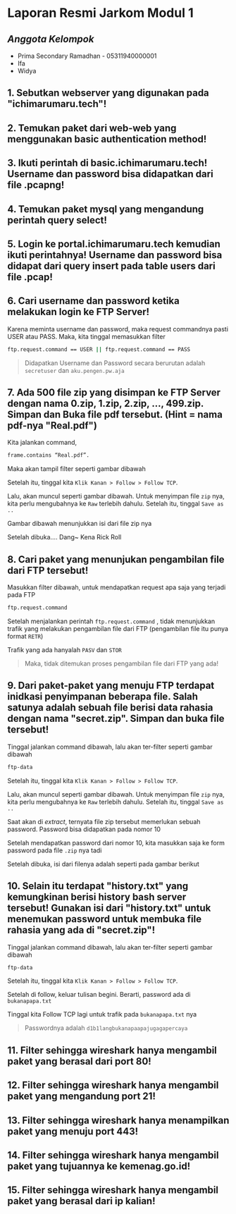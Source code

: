 # Laporan Resmi Jarkom Modul 1
## _Anggota Kelompok_

- Prima Secondary Ramadhan  - 05311940000001
- Ifa
- Widya

## 1. Sebutkan webserver yang digunakan pada "ichimarumaru.tech"! 
## 2. Temukan paket dari web-web yang menggunakan basic authentication method!
## 3. Ikuti perintah di basic.ichimarumaru.tech! Username dan password bisa didapatkan dari file .pcapng!
## 4. Temukan paket mysql yang mengandung perintah query select!
## 5. Login ke portal.ichimarumaru.tech kemudian ikuti perintahnya! Username dan password bisa didapat dari query insert pada table users dari file .pcap!
## 6. Cari username dan password ketika melakukan login ke FTP Server!

Karena meminta username dan password, maka request commandnya pasti USER atau PASS. Maka, kita tinggal memasukkan filter 

```sh
ftp.request.command == USER || ftp.request.command == PASS
```

> Didapatkan Username dan Password secara berurutan adalah `secretuser` dan `aku.pengen.pw.aja`

## 7. Ada 500 file zip yang disimpan ke FTP Server dengan nama 0.zip, 1.zip, 2.zip, ..., 499.zip. Simpan dan Buka file pdf tersebut. (Hint = nama pdf-nya "Real.pdf")

Kita jalankan command, 
```sh
frame.contains “Real.pdf”. 
```

Maka akan tampil filter seperti gambar dibawah

Setelah itu, tinggal kita `Klik Kanan > Follow > Follow TCP`.

Lalu, akan muncul seperti gambar dibawah. Untuk menyimpan file `zip` nya, kita perlu mengubahnya ke `Raw` terlebih dahulu. Setelah itu, tinggal `Save as ..`

Gambar dibawah menunjukkan isi dari file zip nya

Setelah dibuka…. Dang~ Kena Rick Roll

## 8. Cari paket yang menunjukan pengambilan file dari FTP tersebut!

Masukkan filter dibawah, untuk mendapatkan request apa saja yang terjadi pada FTP

```sh
ftp.request.command
```

Setelah menjalankan perintah `ftp.request.command` , tidak menunjukkan trafik yang melakukan pengambilan file dari FTP (pengambilan file itu punya format `RETR`)

Trafik yang ada hanyalah `PASV` dan `STOR`

> Maka, tidak ditemukan proses pengambilan file dari FTP yang ada!

## 9. Dari paket-paket yang menuju FTP terdapat inidkasi penyimpanan beberapa file. Salah satunya adalah sebuah file berisi data rahasia dengan nama "secret.zip". Simpan dan buka file tersebut!

Tinggal jalankan command dibawah, lalu akan ter-filter seperti gambar dibawah

```sh
ftp-data
```

Setelah itu, tinggal kita `Klik Kanan > Follow > Follow TCP`.

Lalu, akan muncul seperti gambar dibawah. Untuk menyimpan file `zip` nya, kita perlu mengubahnya ke `Raw` terlebih dahulu. Setelah itu, tinggal `Save as ..`

Saat akan di _extract_, ternyata file zip tersebut memerlukan sebuah password. Password bisa didapatkan pada nomor 10

Setelah mendapatkan password dari nomor 10, kita masukkan saja ke form password pada file `.zip` nya tadi

Setelah dibuka, isi dari filenya adalah seperti pada gambar berikut



## 10. Selain itu terdapat "history.txt" yang kemungkinan berisi history bash server tersebut! Gunakan isi dari "history.txt" untuk menemukan password untuk membuka file rahasia yang ada di "secret.zip"!

Tinggal jalankan command dibawah, lalu akan ter-filter seperti gambar dibawah

```sh
ftp-data
```

Setelah itu, tinggal kita `Klik Kanan > Follow > Follow TCP`.

Setelah di follow, keluar tulisan begini. Berarti, password ada di `bukanapapa.txt`

Tinggal kita Follow TCP lagi untuk trafik pada `bukanapapa.txt` nya

> Passwordnya adalah `d1b1langbukanapaapajugagapercaya`

## 11. Filter sehingga wireshark hanya mengambil paket yang berasal dari port 80! 
## 12. Filter sehingga wireshark hanya mengambil paket yang mengandung port 21!
## 13. Filter sehingga wireshark hanya menampilkan paket yang menuju port 443!
## 14. Filter sehingga wireshark hanya mengambil paket yang tujuannya ke kemenag.go.id!
## 15. Filter sehingga wireshark hanya mengambil paket yang berasal dari ip kalian!
